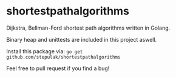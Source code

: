 # shortestpathalgorithms
Dijkstra, Bellman-Ford shortest path algorithms written in Golang.

Binary heap and unittests are included in this project aswell.

Install this package via: `go get github.com/stepulak/shortestpathalgorithms`

Feel free to pull request if you find a bug!
